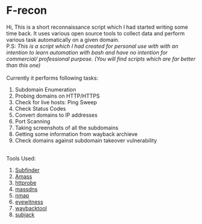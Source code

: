 # F-recon
Hi, This is a short reconnaissance script which I had started writing some time back. It uses various open source tools to collect data and perform various task automatically on a given domain.<br>
P.S: <i>This is a script which I had created for personal use with with an intention to learn automation with bash and have no intention for commercial/ professional purpose. (You will find scripts which are far better than this one)</i><br><br>
Currently it performs following tasks:<br>
<ol>
  <li>Subdomain Enumeration</li>
  <li>Probing domains on HTTP/HTTPS</li>
  <li>Check for live hosts: Ping Sweep</li>
  <li>Check Status Codes</li>
  <li>Convert domains to IP addresses</li>
  <li>Port Scanning</li>
  <li>Taking screenshots of all the subdomains</li>
  <li>Getting some information from wayback archieve</li>
  <li>Check domains against subdomain takeover vulnerability</li>
</ol>
<br>
Tools Used:<br>
<ol>
  <li><a href="https://github.com/projectdiscovery/subfinder">Subfinder</a></li>
  <li><a href="https://github.com/OWASP/Amass">Amass</a></li>
  <li><a href="https://github.com/tomnomnom/httprobe">httprobe</a></li>
  <li><a href="https://github.com/blechschmidt/massdns">massdns</a></li>
  <li><a href="https://nmap.org/download.html">nmap</a></li>
  <li><a href="https://github.com/FortyNorthSecurity/EyeWitness">eyewitness</a></li>
  <li><a href="https://github.com/Rhynorater/waybacktool">waybacktool</a></li>
  <li><a href="https://github.com/haccer/subjack">subjack</a></li>
</ol>
